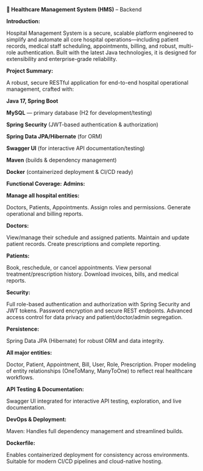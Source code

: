 **🏥 Healthcare Management System (HMS)** – Backend

**Introduction:**

Hospital Management System is a secure, scalable platform engineered to simplify and automate all core hospital operations—including patient records, medical staff scheduling, appointments, billing, and robust, multi-role authentication. Built with the latest Java technologies, it is designed for extensibility and enterprise-grade reliability.

**Project Summary:**

A robust, secure RESTful application for end-to-end hospital operational management, crafted with:

**Java 17, Spring Boot**

__MySQL__ — primary database (H2 for development/testing)

__Spring Security__ (JWT-based authentication & authorization)

__Spring Data JPA/Hibernate__ (for ORM)

__Swagger UI__ (for interactive API documentation/testing)

__Maven__ (builds & dependency management)

__Docker__ (containerized deployment & CI/CD ready)

**Functional Coverage:**
**Admins:**

__Manage all hospital entities:__ 

Doctors, Patients, Appointments.
Assign roles and permissions.
Generate operational and billing reports.

__Doctors:__

View/manage their schedule and assigned patients.
Maintain and update patient records.
Create prescriptions and complete reporting.

__Patients:__

Book, reschedule, or cancel appointments.
View personal treatment/prescription history.
Download invoices, bills, and medical reports.

__Security:__

Full role-based authentication and authorization with Spring Security and JWT tokens.
Password encryption and secure REST endpoints.
Advanced access control for data privacy and patient/doctor/admin segregation.

__Persistence:__

Spring Data JPA (Hibernate) for robust ORM and data integrity.

__All major entities:__

Doctor, Patient, Appointment, Bill, User, Role, Prescription.
Proper modeling of entity relationships (OneToMany, ManyToOne) to reflect real healthcare workflows.

__API Testing & Documentation:__

Swagger UI integrated for interactive API testing, exploration, and live documentation.

__DevOps & Deployment:__

Maven: Handles full dependency management and streamlined builds.

__Dockerfile:__

 Enables containerized deployment for consistency across environments.
Suitable for modern CI/CD pipelines and cloud-native hosting.


